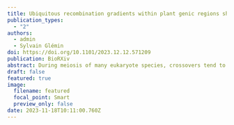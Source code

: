 ```yaml
---
title: Ubiquitous recombination gradients within plant genic regions shaped by recombination hotspots
publication_types:
  - "2"
authors:
  - admin
  - Sylvain Glémin
doi: https://doi.org/10.1101/2023.12.12.571209
publication: BioRXiv
abstract: During meiosis of many eukaryote species, crossovers tend to occur within narrow regions called recombination hotspots. In plants it is generally thought that gene regulatory sequences, especially promoters and 5'-3'’ untranslated regions, are enriched in hotspots, but this has been characterized in a handful of species only. We also lack a clear description of fine-scale variation in recombination rates within genic regions and little is known about hotspot position and intensity in plants. To address this question we constructed fine-scale recombination maps from genetic polymorphism data and inferred recombination hotspots in eleven plant species. We detected gradients of recombination both in 5' and 3' of genic regions in most species, yet gradients varied in intensity and shape depending on specific hotspot locations and gene structure. To further characterize recombination gradients, we decomposed them according to gene structure by rank and number of exons. We generalised the previously observed pattern that recombination hotspots are organised around the boundaries of coding sequences. However our results suggest that variations among species were driven more by hotspot location among and within genes than by differences in size or intensity among species. Our results shed light on the variation in recombination rates at a very fine scale, beyond genes averages across the whole genome, revealing the diversity and complexity of genic recombination gradients emerging from the interaction between hotspot location and gene structure.
draft: false
featured: true
image:
  filename: featured
  focal_point: Smart
  preview_only: false
date: 2023-11-18T10:11:00.760Z
---
```

